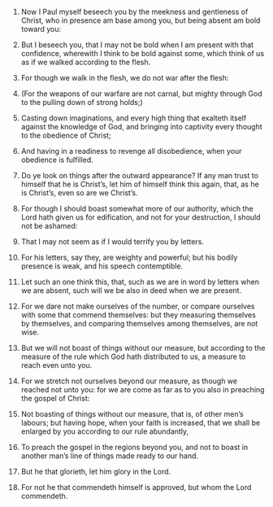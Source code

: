 1. Now I Paul myself beseech you by the meekness and gentleness of
Christ, who in presence am base among you, but being absent am bold
toward you:

2. But I beseech you, that I may not be bold when I am
present with that confidence, wherewith I think to be bold against
some, which think of us as if we walked according to the flesh.

3. For though we walk in the flesh, we do not war after the flesh:

4. (For the weapons of our warfare are not carnal, but mighty
through God to the pulling down of strong holds;)

5. Casting down
imaginations, and every high thing that exalteth itself against the
knowledge of God, and bringing into captivity every thought to the
obedience of Christ;

6. And having in a readiness to revenge all
disobedience, when your obedience is fulfilled.

7. Do ye look on things after the outward appearance? If any man
trust to himself that he is Christ’s, let him of himself think this
again, that, as he is Christ’s, even so are we Christ’s.

8. For though I should boast somewhat more of our authority, which
the Lord hath given us for edification, and not for your destruction,
I should not be ashamed:

9. That I may not seem as if I would
terrify you by letters.

10. For his letters, say they, are weighty and powerful; but his
bodily presence is weak, and his speech contemptible.

11. Let such an one think this, that, such as we are in word by
letters when we are absent, such will we be also in deed when we are
present.

12. For we dare not make ourselves of the number, or compare
ourselves with some that commend themselves: but they measuring
themselves by themselves, and comparing themselves among themselves,
are not wise.

13. But we will not boast of things without our measure, but
according to the measure of the rule which God hath distributed to us,
a measure to reach even unto you.

14. For we stretch not ourselves beyond our measure, as though we
reached not unto you: for we are come as far as to you also in
preaching the gospel of Christ:

15. Not boasting of things without
our measure, that is, of other men’s labours; but having hope, when
your faith is increased, that we shall be enlarged by you according to
our rule abundantly,

16. To preach the gospel in the regions beyond
you, and not to boast in another man’s line of things made ready to
our hand.

17. But he that glorieth, let him glory in the Lord.

18. For not he that commendeth himself is approved, but whom the
Lord commendeth.